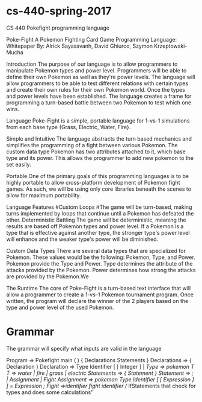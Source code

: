 # cs-440-spring-2017
CS 440 Pokefight programming language

Poke-Fight
A Pokemon Fighting Card Game Programming Language: Whitepaper
By: Alrick Sayasavanh, David Ghiurco, Szymon Krzeptowski-Mucha

Introduction
The purpose of our language is to allow programmers to manipulate Pokemon types and power level. Programmers will be able to define their own Pokemon as well as they're power levels. The language will allow programmers to be able to test different relations with certain types and create their own rules for their own Pokemon world. Once the types and power levels have been established. The language creates a frame for programming a turn-based battle between two Pokemon to test which one wins.

Language
Poke-Fight is a simple, portable language for 1-vs-1 simulations from each base type {Grass, Electric, Water, Fire}. 

Simple and Intuitive
The language abstracts the turn based mechanics and simplifies the programming of a fight between various Pokemon. The custom data type Pokemon has two attributes attached to it, which base type and its power. This allows the programmer to add new pokemon to the set easily. 

Portable
One of the primary goals of this programming languages is to be highly portable to allow cross-platform development of Pokemon fight games. As such, we will be using only core libraries beneath the scenes to allow for maximum portability.

Language Features
#Custom Loops
#The game will be turn-based, making turns implemented by loops that continue until a Pokemon has defeated the other.
Deterministic Battling
The game will be deterministic, meaning the results are based off Pokemon types and power level. If a Pokemon is a type that is effective against another type, the stronger type's power level will enhance and the weaker type's power will be diminished.

Custom Data Types
There are several data types that are specialized for Pokemon. These values would be the following: Pokemon, Type, and Power. Pokemon provide the Type and Power. Type determines the attribute of the attacks provided by the Pokemon. Power determines how strong the attacks are provided by the Pokemon.We

The Runtime
The core of Poke-Fight is a turn-based text interface that will allow a programmer to create a 1-vs-1 Pokemon tournament program. Once written, the program will declare the winner of the 2 players based on the type and power level of the used Pokemon.

# Grammar
The grammar will specify what inputs are valid in the language

Program => Pokefight main ( ) { Declarations Statements }
Declarations => { Declaration }
Declaration => Type Identifier [ [ Integer ] ]
*Type => pokemon T
T => water | fire | grass | electric
Statements => { Statement }
Statement => ; | Assignment | Fight
Assignment => pokemon Type Identifier [ [ Expression ] ] = Expression ;
Fight =>identifier fight identifier /* IfStatements that check for types and does some calculations’’
